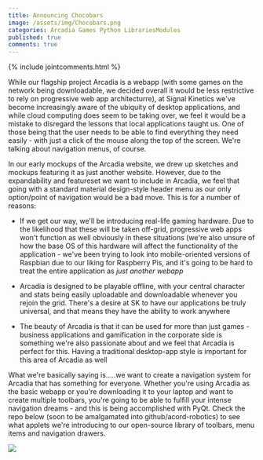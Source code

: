 ```yaml
---
title: Announcing Chocobars
image: /assets/img/Chocobars.png
categories: Arcadia Games Python LibrariesModules 
published: true
comments: true
---
```


{% include jointcomments.html %}




While our flagship project Arcadia is a webapp (with some games on the network being downloadable, we decided overall it would be less restrictive to rely on progressive web app architecturre), at Signal Kinetics we've become increasingly aware of the ubiquity of desktop applications, and while cloud computing does seem to be taking over, we feel it would be a mistake to disregard the lessons that local applications taught us. One of those being that the user needs to be able to find everything they need easily - with just a click of the mouse along the top of the screen. We're talking about navigation menus, of course.

In our early mockups of the Arcadia website, we drew up sketches and mockups featuring it as just another website. However, due to the expandability and featureset we want to include in Arcadia, we feel that going with a standard material design-style header menu as our only option/point of navigation would be a bad move. This is for a number of reasons:

* If we get our way, we'll be introducing real-life gaming hardware. Due to the likelihood that these will be taken off-grid, progressive web apps won't function as well obviously in these situations (we're also unsure of how the base OS of this hardware will affect the functionality of the application - we've been trying to look into mobile-oriented versions of Raspbian due to our liking for Raspberry Pis, and it's going to be hard to treat the entire application as *just another webapp*

* Arcadia is designed to be playable offline, with your central character and stats being easily uploadable and downloadable whenever you rejoin the grid. There's a desire at SK to have our applications be truly universal, and that means they have the ability to work anywhere

* The beauty of Arcadia is that it can be used for more than just games - business applications and gamification in the corporate side is something we're also passionate about and we feel that Arcadia is perfect for this. Having a traditional desktop-app style is important for this area of Arcadia as well

What we're basically saying is.....we want to create a navigation system for Arcadia that has something for everyone. Whether you're using Arcadia as the basic webapp or you're downloading it to your laptop and want to create multiple toolbars, you're going to be able to fulfill your intense navigation dreams - and this is being accomplished with PyQt. Check the repo below (soon to be amalgamated into github/acord-robotics) to see what applets we're introducing to our open-source library of toolbars, menu items and navigation drawers.

![]({{site.baseurl}}/https://gh-card.dev/repos/gizmotronn/chocobars.svg?fullname=)
